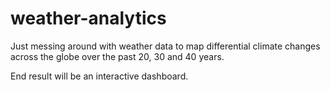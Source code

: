 # weather-analytics
Just messing around with weather data to map differential climate changes across the globe over the past 20, 30 and 40 years.

End result will be an interactive dashboard.
